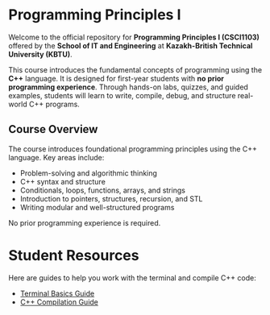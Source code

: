 # Programming Principles I

Welcome to the official repository for **Programming Principles I (CSCI1103)** offered by the **School of IT and Engineering** at **Kazakh-British Technical University (KBTU)**.

This course introduces the fundamental concepts of programming using the **C++** language. It is designed for first-year students with **no prior programming experience**. Through hands-on labs, quizzes, and guided examples, students will learn to write, compile, debug, and structure real-world C++ programs.

## Course Overview

The course introduces foundational programming principles using the C++ language. Key areas include:

- Problem-solving and algorithmic thinking
- C++ syntax and structure
- Conditionals, loops, functions, arrays, and strings
- Introduction to pointers, structures, recursion, and STL
- Writing modular and well-structured programs

No prior programming experience is required.

# Student Resources

Here are guides to help you work with the terminal and compile C++ code:

- [Terminal Basics Guide](<lab01/terminal basics.md>)  
- [C++ Compilation Guide](<lab01/cpp compile guide.md>)
